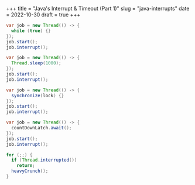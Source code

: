 +++
title = "Java's Interrupt & Timeout (Part 1)"
slug = "java-interrupts"
date = 2022-10-30
draft = true
+++


```java
var job = new Thread(() -> {
  while (true) {}
});
job.start(); 
job.interrupt();
```


```java
var job = new Thread(() -> {
  Thread.sleep(1000);
});
job.start(); 
job.interrupt();
```

```java
var job = new Thread(() -> {
  synchronize(lock) {}
});
job.start(); 
job.interrupt();
```


```java
var job = new Thread(() -> {
  countDownLatch.await();
});
job.start(); 
job.interrupt();
```


```java
for (;;) {
  if (Thread.interrupted())
    return;
  heavyCrunch();
}
```
